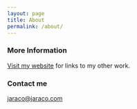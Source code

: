 ```yaml
---
layout: page
title: About
permalink: /about/
---
```


### More Information

[Visit my website](https://www.jaraco.com/) for links to my other work.

### Contact me

[jaraco@jaraco.com](mailto:jaraco@jaraco.com)
